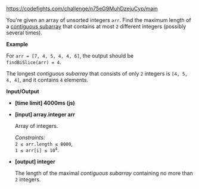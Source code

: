 https://codefights.com/challenge/n75eG9MuhDzejuCyp/main
<p>You're given an array of unsorted integers <code>arr</code>. Find the maximum length of a <a href="keyword://contiguous-subarray">contiguous subarray</a> that contains at most <code>2</code> different integers (possibly several times).</p>
<p><strong>Example</strong></p>
<p>For <code>arr = [7, 4, 5, 4, 4, 6]</code>, the output should be<br>
<code>findBiSlice(arr) = 4</code>.</p>
<p>The longest <em>contiguous subarray</em> that consists of only <code>2</code> integers is <code>[4, 5, 4, 4]</code>, and it contains <code>4</code> elements.</p>
<p><strong>Input/Output</strong></p>
<ul>
<li><strong>[time limit] 4000ms (js)</strong></li>
</ul>
<ul>
<li>
<p><strong>[input] array.integer arr</strong></p>
<p>Array of integers.</p>
<p><em>Constraints:</em><br>
<code>2 ≤ arr.length ≤ 8000</code>,<br>
<code>1 ≤ arr[i] ≤ 10<sup>4</sup></code>.</p>
</li>
<li>
<p><strong>[output] integer</strong></p>
<p>The length of the maximal <em>contiguous subarray</em> containing no more than <code>2</code> integers.</p>
</li>
</ul>
